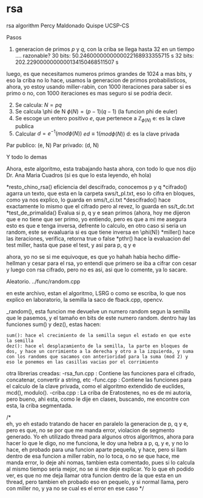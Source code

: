 # rsa
rsa algorithm
Percy Maldonado Quispe UCSP-CS

Pasos
1) generacion de primos $p$ y $q$, con la criba se llega hasta 32 en un tiempo .... razonable?
	30 bits: 50.2460000000000022168933355715 s
	32 bits: 202.2290000000000134150468511507 s
	
luego, es que necesitamos numeros primos grandes de 1024 a mas bits, y eso la criba no lo hace, usamos la generacion de primos probabilisticos, ahora, yo estoy usando miller-rabin, con 1000 iteraciones para saber si es primo o no, con 1000 iteraciones es mas seguro si se podria decir.

2) Se calcula:
	$N = pq$ 
3) Se calcula \phi de N
	$\phi(N) = (p-1)(q-1)$ (la funcion phi de euler)
4) Se escoge un entero positivo $e$, que pertenece a $\mathbb{Z}_{\phi(N)}$
	e: es la clave publica
5) Calcular $d = e^{-1} (mod \phi(N))$
	$ed \equiv 1 (mod \phi(N))$
	d: es la clave privada

Par publico: (e, N)
Par privado: (d, N)


Y todo lo demas

Ahora, este algoritmo, esta trabajando hasta ahora, con todo lo que nos dijo Dr. Ana Maria Cuadros (si es que lo esta leyendo, eh hola)

*resto_chino_rsa() eficiencia del descifrado, conocemos p y q
*cifrado() agarra un texto, que esta en la carpeta sws/t_pl.txt, eso lo cifra en bloques, como ya nos explico, lo guarda en sms/t_ci.txt
*descifrado() hace exactamente lo mismo que el cifrado pero al revez, lo guarda en ss/t_dc.txt
*test_de_primalida() Evalua si p, q y e sean primos (ahora, hoy me dijeron que e no tiene que ser primo, yo entiendo, pero es que a mi me asegura esto es que e tenga inversa, defrente lo calculo, en otro caso si seria un random, este se evaaluaria si es que tiene inversa en \phi(N))
*miller() hace las iteraciones, verifica, retorna true o false
*pthr() hace la evaluacion del test miller, hasta que pase el test, y asi para p, q y e

ahora, yo no se si me equivoque, es que yo hahah habia hecho diffie-hellman y cesar para el rsa, yo entendi que primero se iba a cifrar con cesar y luego con rsa cifrado, pero no es asi, asi que lo comente, ya lo sacare.

Aleatorio.
../func/random.cpp

en este archivo, estan el algoritmo, LSRG o como se escriba, lo que nos explico en laboratorio, la semilla la saco de fback.cpp, opencv.

_random(), esta funcion me devuelve un numero random segun la semilla que le pasemos, y el tamaño en bits de este numero random. dentro hay las funciones sum() y dez(), estas hacen:

	sum(): hace el crecimiento de la semilla segun el estado en que este la semilla
	dez(): hace el desplazamiento de la semilla, la parte en bloques de dos, y hace un corrimiento a la derecha y otro a la izquierda, y suma con los randoms que sacamos con anterioridad para la suma (mod 2) y eso le ponemos en las casillas vacias por el corrimiento

otra librerias creadas:
	-rsa_fun.cpp : Contiene las funciones para el cifrado, concatenar, convertir a string, etc
	-func.cpp : Contiene las funciones para el calculo de la clave privada, como el algoritmo extendido de euclides, mcd(), modulo().
	-criba.cpp : La criba de Eratostenes, no es de mi autoria, pero bueno, ahi esta, como le dije en clases, buscando, me encontre con esta, la criba segmentada. 

/*	
	eh, yo eh estado tratando de hacer en paralelo la generacion de p, q y e, pero es que, no se por que me manda error, violacion de segmento generado. Yo eh utilizado thread para algunos otros algoritmos, ahora para hacer lo que le digo, no me funciona, le doy una hebra a p, q, y e, y no lo hace, eh probado para una funcion aparte pequeña, y hace, pero si llam dentro de esa funcion a miller rabin, no lo toca, o no se que hace, me manda error, lo deje ahi nomas, tambien esta comentado, pues si lo calcula al mismo tiempo seria mejor, no se si me deje explicar. Yo lo que eh podido ver, es que no me deja llamar otra funcion dentro de la que esta en un thread, pero tambien eh probado eso en pequelo, y si normal llama, pero con miller no, y ya no se cual es el error en ese caso
*/
